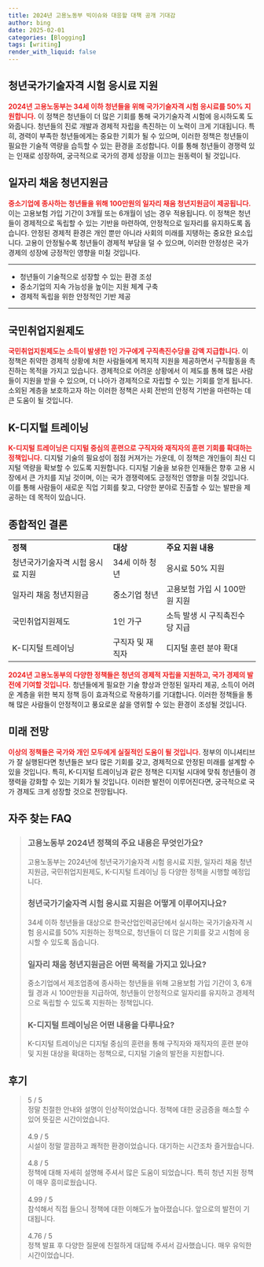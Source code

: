 ```yaml
---
title: 2024년 고용노동부 빅이슈와 대응할 대책 공개 기대감
author: bing
date: 2025-02-01
categories: [Blogging]
tags: [writing]
render_with_liquid: false
---
```



<h2 id='청년국가기술자격 시험 응시료 지원'>청년국가기술자격 시험 응시료 지원</h2>

<p><b><span style="color: #ee2323;">2024년 고용노동부는 34세 이하 청년들을 위해 국가기술자격 시험 응시료를 50% 지원합니다.</span></b> 이 정책은 청년들이 더 많은 기회를 통해 국가기술자격 시험에 응시하도록 도와줍니다. 청년들의 진로 개발과 경제적 자립을 촉진하는 이 노력이 크게 기대됩니다. 특히, 경력이 부족한 청년들에게는 중요한 기회가 될 수 있으며, 이러한 정책은 청년들이 필요한 기술적 역량을 습득할 수 있는 환경을 조성합니다. 이를 통해 청년들이 경쟁력 있는 인재로 성장하여, 궁극적으로 국가의 경제 성장을 이끄는 원동력이 될 것입니다.</p>

<h2 id='일자리 채움 청년지원금'>일자리 채움 청년지원금</h2>

<p><b><span style="color: #ee2323;">중소기업에 종사하는 청년들을 위해 100만원의 일자리 채움 청년지원금이 제공됩니다.</span></b> 이는 고용보험 가입 기간이 3개월 또는 6개월이 넘는 경우 적용됩니다. 이 정책은 청년들이 경제적으로 독립할 수 있는 기반을 마련하여, 안정적으로 일자리를 유지하도록 돕습니다. 안정된 경제적 환경은 개인 뿐만 아니라 사회의 미래를 지탱하는 중요한 요소입니다. 고용이 안정될수록 청년들이 경제적 부담을 덜 수 있으며, 이러한 안정성은 국가 경제의 성장에 긍정적인 영향을 미칠 것입니다.</p>

<hr />

<ul>
    <li>청년들이 기술적으로 성장할 수 있는 환경 조성</li>
    <li>중소기업의 지속 가능성을 높이는 지원 체계 구축</li>
    <li>경제적 독립을 위한 안정적인 기반 제공</li>
</ul>

<hr />

<h2 id='국민취업지원제도'>국민취업지원제도</h2>

<p><b><span style="color: #ee2323;">국민취업지원제도는 소득이 발생한 1인 가구에게 구직촉진수당을 감액 지급합니다.</span></b> 이 정책은 취약한 경제적 상황에 처한 사람들에게 복지적 지원을 제공하면서 구직활동을 촉진하는 목적을 가지고 있습니다. 경제적으로 어려운 상황에서 이 제도를 통해 많은 사람들이 지원을 받을 수 있으며, 더 나아가 경제적으로 자립할 수 있는 기회를 얻게 됩니다. 소외된 계층을 보호하고자 하는 이러한 정책은 사회 전반의 안정적 기반을 마련하는 데 큰 도움이 될 것입니다.</p>

<h2 id='K-디지털 트레이닝'>K-디지털 트레이닝</h2>

<p><b><span style="color: #ee2323;">K-디지털 트레이닝은 디지털 중심의 훈련으로 구직자와 재직자의 훈련 기회를 확대하는 정책입니다.</span></b> 디지털 기술의 필요성이 점점 커져가는 가운데, 이 정책은 개인들이 최신 디지털 역량을 확보할 수 있도록 지원합니다. 디지털 기술을 보유한 인재들은 향후 고용 시장에서 큰 가치를 지닐 것이며, 이는 국가 경쟁력에도 긍정적인 영향을 미칠 것입니다. 이를 통해 사람들이 새로운 직업 기회를 찾고, 다양한 분야로 진출할 수 있는 발판을 제공하는 데 목적이 있습니다.</p>

<h2 id='종합적인 결론'>종합적인 결론</h2>

<table>
    <tr>
        <td><b>정책</b></td>
        <td><b>대상</b></td>
        <td><b>주요 지원 내용</b></td>
    </tr>
    <tr>
        <td>청년국가기술자격 시험 응시료 지원</td>
        <td>34세 이하 청년</td>
        <td>응시료 50% 지원</td>
    </tr>
    <tr>
        <td>일자리 채움 청년지원금</td>
        <td>중소기업 청년</td>
        <td>고용보험 가입 시 100만원 지원</td>
    </tr>
    <tr>
        <td>국민취업지원제도</td>
        <td>1인 가구</td>
        <td>소득 발생 시 구직촉진수당 지급</td>
    </tr>
    <tr>
        <td>K-디지털 트레이닝</td>
        <td>구직자 및 재직자</td>
        <td>디지털 훈련 분야 확대</td>
    </tr>
</table>

<p><b><span style="color: #ee2323;">2024년 고용노동부의 다양한 정책들은 청년의 경제적 자립을 지원하고, 국가 경제의 발전에 기여할 것입니다.</span></b> 청년들에게 필요한 기술 향상과 안정된 일자리 제공, 소득이 어려운 계층을 위한 복지 정책 등이 효과적으로 작용하기를 기대합니다. 이러한 정책들을 통해 많은 사람들이 안정적이고 풍요로운 삶을 영위할 수 있는 환경이 조성될 것입니다.</p>

<h2 id='미래 전망'>미래 전망</h2>

<p><b><span style="color: #ee2323;">이상의 정책들은 국가와 개인 모두에게 실질적인 도움이 될 것입니다.</span></b> 정부의 이니셔티브가 잘 실행된다면 청년들은 보다 많은 기회를 갖고, 경제적으로 안정된 미래를 설계할 수 있을 것입니다. 특히, K-디지털 트레이닝과 같은 정책은 디지털 시대에 맞춰 청년들이 경쟁력을 강화할 수 있는 기회가 될 것입니다. 이러한 발전이 이루어진다면, 궁극적으로 국가 경제도 크게 성장할 것으로 전망됩니다.</p>


<h2 id='자주_찾는_FAQ'>자주 찾는 FAQ</h2>
<div itemscope="" itemtype="https://schema.org/FAQPage"> 
<blockquote> 
<div itemscope="" itemprop="mainEntity" itemtype="https://schema.org/Question"> 
<h3 itemprop="name">고용노동부 2024년 정책의 주요 내용은 무엇인가요?</h3> 
<div itemscope="" itemprop="acceptedAnswer" itemtype="https://schema.org/Answer"> 
<span itemprop="text"> 
<p>고용노동부는 2024년에 청년국가기술자격 시험 응시료 지원, 일자리 채움 청년지원금, 국민취업지원제도, K-디지털 트레이닝 등 다양한 정책을 시행할 예정입니다.</p> 
</span> 
</div> 
</div> 
<div itemscope="" itemprop="mainEntity" itemtype="https://schema.org/Question"> 
<h3 itemprop="name">청년국가기술자격 시험 응시료 지원은 어떻게 이루어지나요?</h3> 
<div itemscope="" itemprop="acceptedAnswer" itemtype="https://schema.org/Answer"> 
<span itemprop="text"> 
<p>34세 이하 청년들을 대상으로 한국산업인력공단에서 실시하는 국가기술자격 시험 응시료를 50% 지원하는 정책으로, 청년들이 더 많은 기회를 갖고 시험에 응시할 수 있도록 돕습니다.</p> 
</span> 
</div> 
</div> 
<div itemscope="" itemprop="mainEntity" itemtype="https://schema.org/Question"> 
<h3 itemprop="name">일자리 채움 청년지원금은 어떤 목적을 가지고 있나요?</h3> 
<div itemscope="" itemprop="acceptedAnswer" itemtype="https://schema.org/Answer"> 
<span itemprop="text"> 
<p>중소기업에서 제조업종에 종사하는 청년들을 위해 고용보험 가입 기간이 3, 6개월 경과 시 100만원을 지급하여, 청년들이 안정적으로 일자리를 유지하고 경제적으로 독립할 수 있도록 지원하는 정책입니다.</p> 
</span> 
</div> 
</div> 
<div itemscope="" itemprop="mainEntity" itemtype="https://schema.org/Question"> 
<h3 itemprop="name">K-디지털 트레이닝은 어떤 내용을 다루나요?</h3> 
<div itemscope="" itemprop="acceptedAnswer" itemtype="https://schema.org/Answer"> 
<span itemprop="text"> 
<p>K-디지털 트레이닝은 디지털 중심의 훈련을 통해 구직자와 재직자의 훈련 분야 및 지원 대상을 확대하는 정책으로, 디지털 기술의 발전을 지원합니다.</p> 
</span> 
</div> 
</div> 
</blockquote> 
</div>
<h2 id='후기'>후기</h2>
<div itemscope itemtype="https://schema.org/Product">
  <blockquote>
  <div itemprop="review" itemscope itemtype="https://schema.org/Review">
      <div itemprop="reviewRating" itemscope itemtype="https://schema.org/Rating"> <span itemprop="ratingValue">5</span> / <span itemprop="bestRating">5</span> </div>
      <span itemprop="reviewBody">정말 친절한 안내와 설명이 인상적이었습니다. 정책에 대한 궁금증을 해소할 수 있어 뜻깊은 시간이었습니다.</span>
  </div>
  <br>
  <div itemprop="review" itemscope itemtype="https://schema.org/Review">
      <div itemprop="reviewRating" itemscope itemtype="https://schema.org/Rating"> <span itemprop="ratingValue">4.9</span> / <span itemprop="bestRating">5</span> </div>
      <span itemprop="reviewBody">시설이 정말 깔끔하고 쾌적한 환경이었습니다. 대기하는 시간조차 즐거웠습니다.</span>
  </div>
  <br>
  <div itemprop="review" itemscope itemtype="https://schema.org/Review">
      <div itemprop="reviewRating" itemscope itemtype="https://schema.org/Rating"> <span itemprop="ratingValue">4.8</span> / <span itemprop="bestRating">5</span> </div>
      <span itemprop="reviewBody">정책에 대해 자세히 설명해 주셔서 많은 도움이 되었습니다. 특히 청년 지원 정책이 매우 흥미로웠습니다.</span>
  </div>
  <br>
  <div itemprop="review" itemscope itemtype="https://schema.org/Review">
      <div itemprop="reviewRating" itemscope itemtype="https://schema.org/Rating"> <span itemprop="ratingValue">4.99</span> / <span itemprop="bestRating">5</span> </div>
      <span itemprop="reviewBody">참석해서 직접 들으니 정책에 대한 이해도가 높아졌습니다. 앞으로의 발전이 기대됩니다.</span>
  </div>
  <br>
  <div itemprop="review" itemscope itemtype="https://schema.org/Review">
      <div itemprop="reviewRating" itemscope itemtype="https://schema.org/Rating"> <span itemprop="ratingValue">4.76</span> / <span itemprop="bestRating">5</span> </div>
      <span itemprop="reviewBody">정책 발표 후 다양한 질문에 친절하게 대답해 주셔서 감사했습니다. 매우 유익한 시간이었습니다.</span>
  </div>
  </blockquote>
</div>
